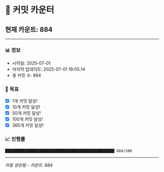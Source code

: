 # 🔢 커밋 카운터

## 현재 카운트: 884

---

### 📊 정보
- 시작일: 2025-07-01
- 마지막 업데이트: 2025-07-01 19:05:14
- 총 커밋 수: 884

### 🎯 목표
- [x] 1개 커밋 달성!
- [x] 10개 커밋 달성!
- [x] 50개 커밋 달성!
- [x] 100개 커밋 달성!
- [x] 365개 커밋 달성!

### 📈 진행률
```
██████████████████████████████████████████████████ 884/100
```

---
*자동 생성됨 - 카운트: 884*
